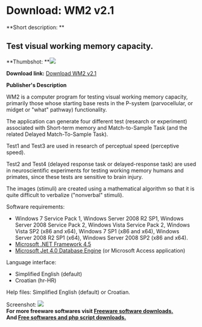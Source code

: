 # Download: WM2 v2.1

**Short description: **

## Test visual working memory capacity.

  
**Thumbshot: **![](http://www.freewarefiles.com/screenshot/wm3_md.jpg)   
  
**Download link:** [Download WM2 v2.1](http://freesoftwares.boysofts.com/WM2_program_88027.html)  
  

**Publisher's Description**  
  

WM2 is a computer program for testing visual working memory capacity,
primarily those whose starting base rests in the P-system (parvocellular, or
midget or "what" pathway) functionality.

The application can generate four different test (research or experiment)
associated with Short-term memory and Match-to-Sample Task (and the related
Delayed Match-To-Sample Task).

Test1 and Test3 are used in research of perceptual speed (perceptive speed).

Test2 and Test4 (delayed response task or delayed-response task) are used in
neuroscientific experiments for testing working memory humans and primates,
since these tests are sensitive to brain injury.

The images (stimuli) are created using a mathematical algorithm so that it is
quite difficult to verbalize ("nonverbal" stimuli).

Software requirements:

  * Windows 7 Service Pack 1, Windows Server 2008 R2 SP1, Windows Server 2008 Service Pack 2, Windows Vista Service Pack 2, Windows Vista SP2 (x86 and x64), Windows 7 SP1 (x86 and x64), Windows Server 2008 R2 SP1 (x64), Windows Server 2008 SP2 (x86 and x64). 
  * [ Microsoft .NET Framework 4.5](http://www.microsoft.com/en-us/download/details.aspx?id=30653)
  * [Microsoft Jet 4.0 Database Engine](http://support.microsoft.com/kb/239114) (or Microsoft Access application) 

Language interface:

  * Simplified English (default) 
  * Croatian (hr-HR) 

Help files: Simplified English (default) or Croatian.

  
  
Screenshot: ![](http://www.freewarefiles.com/screenshot/wm3.jpg)  
**For more freeware softwares visit [Freeware software downloads.](http://freesoftwares.boysofts.com/)**   
**And [Free softwares and php script downloads.](http://www.boysofts.com/)**

